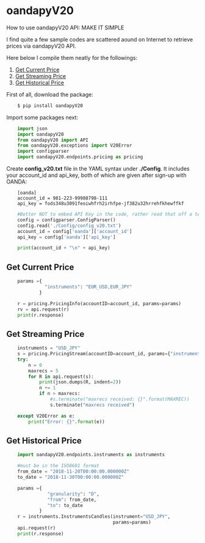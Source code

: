 # oandapyV20
How to use oandapyV20 API: MAKE IT SIMPLE

I find quite a few sample codes are scattered aound on Internet to retrieve prices via oandapyV20 API.

Here below I compile them neatly for the followings:

1. [Get Current Price](https://github.com/tezzytezzy/oandapyV20/new/master?readme=1#get-current-price)
2. [Get Streaming Price](https://github.com/tezzytezzy/oandapyV20/new/master?readme=1#get-streaming-price)
3. [Get Historical Price](https://github.com/tezzytezzy/oandapyV20/new/master?readme=1#get-historical-price)

First of all, download the package:
```bash
    $ pip install oandapyV20
```

Import some packages next:
```python
    import json
    import oandapyV20
    from oandapyV20 import API
    from oandapyV20.exceptions import V20Error
    import configparser
    import oandapyV20.endpoints.pricing as pricing
```

Create **config_v20.txt** file in the YAML syntax under **./Config**. It includes your account_id and api_key, both of which are given after sign-up with OANDA:
```
    [oanda]
    account_id = 981-223-99988798-111
    api_key = fods348u3091feoiwhfrh2irhfpe-jf382u32hrrehfkhewffkf
```

```python
    #Better NOT to embed API Key in the code, rather read that off a text file (config_v20.txt)
    config = configparser.ConfigParser()
    config.read('./Config/config_v20.txt')
    account_id = config['oanda']['account_id']
    api_key = config['oanda']['api_key']

    print(account_id + "\n" + api_key)
```

Get Current Price
-----------------
```python
    params ={  
              "instruments": "EUR_USD,EUR_JPY"  
            } 

    r = pricing.PricingInfo(accountID=account_id, params=params)
    rv = api.request(r)
    print(r.response)
```

Get Streaming Price
-------------------
```python
    instruments = "USD_JPY"
    s = pricing.PricingStream(accountID=account_id, params={"instruments":instruments})
    try:
        n = 0
        maxrecs = 5
        for R in api.request(s):
            print(json.dumps(R, indent=2))
            n += 1
            if n > maxrecs:
                #s.terminate("maxrecs received: {}".format(MAXREC))
                s.terminate("maxrecs received")

    except V20Error as e:
        print("Error: {}".format(e))
```

Get Historical Price
--------------------
```python
    import oandapyV20.endpoints.instruments as instruments

    #must be in the ISO8601 format
    from_date = "2018-11-20T00:00:00.000000Z"
    to_date = "2018-11-30T00:00:00.000000Z"

    params ={
               "granularity": "D",
               "from": from_date,
               "to": to_date
            }
    r = instruments.InstrumentsCandles(instrument="USD_JPY",
                                       params=params)
    api.request(r)
    print(r.response)
```
